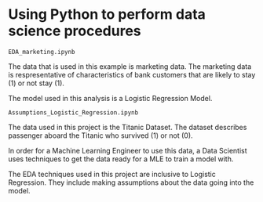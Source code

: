 # Using Python to perform data science procedures

```EDA_marketing.ipynb```

The data that is used in this example is marketing data. The marketing data is respresentative of 
characteristics of bank customers that are likely to stay (1) or not stay (1). 

The model used in this analysis is a Logistic Regression Model. 


```Assumptions_Logistic_Regression.ipynb```

The data used in this project is the Titanic Dataset. The dataset describes passenger aboard the Titanic who survived (1) or not (0). 


In order for a Machine Learning Engineer to use this data, a Data Scientist uses techniques to get the data ready for a MLE to train a model with. 

The EDA techniques used in this project are inclusive to Logistic Regression. They include making assumptions about the data going into the model. 
